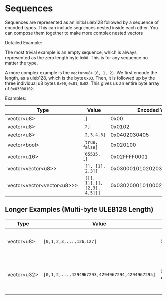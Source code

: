 # Sequences

Sequences are represented as an initial uleb128 followed by a sequence of encoded types. This can include sequences
nested inside each other. You can compose them together to make more complex nested vectors

Detailed Example:

The most trivial example is an empty sequence, which is always represented as the zero length byte `0x00`. This is for
any sequence no matter the type.

A more complex example is the `vector<u8>` `[0, 1, 2]`. We first encode the length, as a uleb128, which is the byte
`0x03`. Then, it is followed up by the three individual u8 bytes `0x00`, `0x01`, `0x02`. This gives us an entire byte
array of `0x03000102`.

Examples:

| Type                         | Value                         | Encoded Value                |
|------------------------------|-------------------------------|------------------------------|
| vector\<u8>                  | `[]`                          | 0x00                         |
| vector\<u8>                  | `[2]`                         | 0x0102                       |
| vector\<u8>                  | `[2,3,4,5]`                   | 0x0402030405                 |
| vector\<bool>                | `[true, false]`               | 0x020100                     |
| vector\<u16>                 | `[65535, 1]`                  | 0x02FFFF0001                 |
| vector<vector\<u8>>          | `[[], [1], [2,3]]`            | 0x03000101020203             |
| vector<vector\<vector\<u8>>> | `[[[],[1]],[],[[2,3],[4,5]]]` | 0x03020001010002020203020405 |

## Longer Examples (Multi-byte ULEB128 Length)

| Type         | Value                                          | Encoded Value                                    | Description |
|--------------|------------------------------------------------|--------------------------------------------------|-------------|
| vector\<u8>  | `[0,1,2,3,...,126,127]`                        | 0x8001000102...FDFEFF                            | Sequence of 128 bytes (0x80 = 128 in uleb128) |
| vector\<u32> | `[0,1,2,...,4294967293,4294967294,4294967295]` | 0x100000000... (full 4GB range)                  | Sequence of 4,294,967,296 u32 values (0xFFFFFFFF0F is the uleb128 length) |
